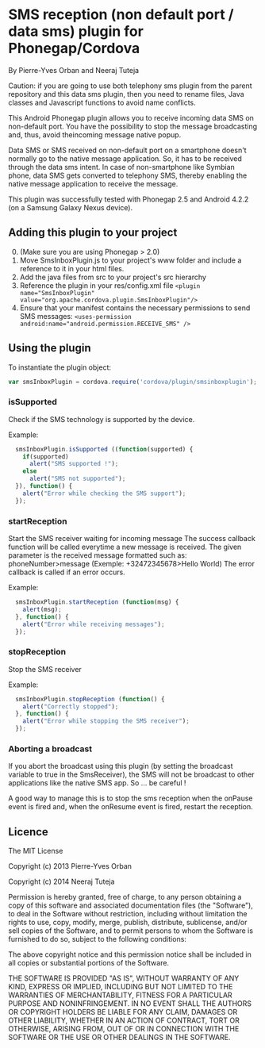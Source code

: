SMS reception (non default port / data sms) plugin for Phonegap/Cordova
===============================
By Pierre-Yves Orban and Neeraj Tuteja

Caution: if you are going to use both telephony sms plugin from the parent repository and this data sms plugin, then you need to rename files, Java classes and Javascript functions to avoid name conflicts. 

This Android Phonegap plugin allows you to receive incoming data SMS on non-default port. You have the possibility to stop the message broadcasting and, thus, avoid theincoming message native popup.

Data SMS or SMS received on non-default port on a smartphone doesn't normally go to the native message application. So, it has to be received through the data sms intent. In case of non-smartphone like Symbian phone, data SMS gets converted to telephony SMS, thereby enabling the native message application to receive the message. 

This plugin was successfully tested with Phonegap 2.5 and Android 4.2.2 (on a Samsung Galaxy Nexus device).

## Adding this plugin to your project ##
0. (Make sure you are using Phonegap > 2.0)
1. Move SmsInboxPlugin.js to your project's www folder and include a reference to it in your html files. 
2. Add the java files from src to your project's src hierarchy
3. Reference the plugin in your res/config.xml file
```<plugin name="SmsInboxPlugin" value="org.apache.cordova.plugin.SmsInboxPlugin"/>```
4. Ensure that your manifest contains the necessary permissions to send SMS messages:
```<uses-permission android:name="android.permission.RECEIVE_SMS" />```


## Using the plugin ##
To instantiate the plugin object:
```javascript
var smsInboxPlugin = cordova.require('cordova/plugin/smsinboxplugin');
```

### isSupported ###
Check if the SMS technology is supported by the device.

Example:
```javascript
  smsInboxPlugin.isSupported ((function(supported) {
    if(supported) 
      alert("SMS supported !");
    else
      alert("SMS not supported");
  }), function() {
    alert("Error while checking the SMS support");
  });
```

### startReception ###
Start the SMS receiver waiting for incoming message
The success callback function will be called everytime a new message is received.
The given parameter is the received message formatted such as: phoneNumber>message (Exemple: +32472345678>Hello World)
The error callback is called if an error occurs.

Example:
```javascript
  smsInboxPlugin.startReception (function(msg) {
    alert(msg);
  }, function() {
    alert("Error while receiving messages");
  });
```

### stopReception ###
Stop the SMS receiver

Example:
```javascript
  smsInboxPlugin.stopReception (function() {
    alert("Correctly stopped");
  }, function() {
    alert("Error while stopping the SMS receiver");
  });
```

### Aborting a broadcast ###
If you abort the broadcast using this plugin (by setting the broadcast variable to true in the SmsReceiver), the SMS will not be broadcast to other applications like the native SMS app. So ... be careful !

A good way to manage this is to stop the sms reception when the onPause event is fired and, when the onResume event is fired, restart the reception.
  
## Licence ##

The MIT License

Copyright (c) 2013 Pierre-Yves Orban

Copyright (c) 2014 Neeraj Tuteja

Permission is hereby granted, free of charge, to any person obtaining a copy
of this software and associated documentation files (the "Software"), to deal
in the Software without restriction, including without limitation the rights
to use, copy, modify, merge, publish, distribute, sublicense, and/or sell
copies of the Software, and to permit persons to whom the Software is
furnished to do so, subject to the following conditions:

The above copyright notice and this permission notice shall be included in
all copies or substantial portions of the Software.

THE SOFTWARE IS PROVIDED "AS IS", WITHOUT WARRANTY OF ANY KIND, EXPRESS OR
IMPLIED, INCLUDING BUT NOT LIMITED TO THE WARRANTIES OF MERCHANTABILITY,
FITNESS FOR A PARTICULAR PURPOSE AND NONINFRINGEMENT. IN NO EVENT SHALL THE
AUTHORS OR COPYRIGHT HOLDERS BE LIABLE FOR ANY CLAIM, DAMAGES OR OTHER
LIABILITY, WHETHER IN AN ACTION OF CONTRACT, TORT OR OTHERWISE, ARISING FROM,
OUT OF OR IN CONNECTION WITH THE SOFTWARE OR THE USE OR OTHER DEALINGS IN
THE SOFTWARE.
